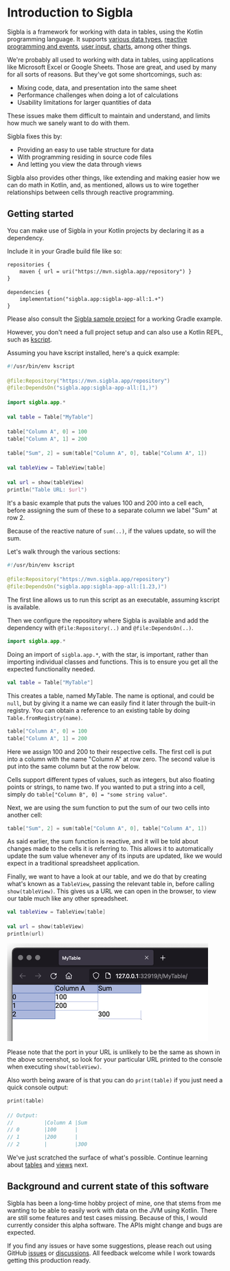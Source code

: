 # Introduction to Sigbla

Sigbla is a framework for working with data in tables, using the Kotlin programming language.
It supports [various data types](cells.md), [reactive programming and events](table_subscriptions.md),
[user input](widgets.md), [charts](charts.md), among other things.

We're probably all used to working with data in tables, using applications like Microsoft Excel or Google Sheets.
Those are great, and used by many for all sorts of reasons. But they've got some shortcomings, such as:

* Mixing code, data, and presentation into the same sheet
* Performance challenges when doing a lot of calculations
* Usability limitations for larger quantities of data

These issues make them difficult to maintain and understand, and limits how much we sanely want to do with them.

Sigbla fixes this by:

* Providing an easy to use table structure for data
* With programming residing in source code files
* And letting you view the data through views

Sigbla also provides other things, like extending and making easier how we can do math in Kotlin,
and, as mentioned, allows us to wire together relationships between cells through reactive programming.

## Getting started

You can make use of Sigbla in your Kotlin projects by declaring it as a dependency.

Include it in your Gradle build file like so:

```
repositories {
    maven { url = uri("https://mvn.sigbla.app/repository") }
}

dependencies {
    implementation("sigbla.app:sigbla-app-all:1.+")
}
```

Please also consult the [Sigbla sample project](https://github.com/sigbla/sigbla-sample) for a working Gradle example.

However, you don't need a full project setup and can also use a Kotlin REPL, such as [kscript](https://github.com/kscripting/kscript).

Assuming you have kscript installed, here's a quick example:

``` kotlin
#!/usr/bin/env kscript

@file:Repository("https://mvn.sigbla.app/repository")
@file:DependsOn("sigbla.app:sigbla-app-all:[1,)")

import sigbla.app.*

val table = Table["MyTable"]

table["Column A", 0] = 100
table["Column A", 1] = 200

table["Sum", 2] = sum(table["Column A", 0], table["Column A", 1])

val tableView = TableView[table]

val url = show(tableView)
println("Table URL: $url")
```

It's a basic example that puts the values 100 and 200 into a cell each, before assigning the sum of these to a separate
column we label "Sum" at row 2.

Because of the reactive nature of `sum(..)`, if the values update, so will the sum.

Let's walk through the various sections:

``` kotlin
#!/usr/bin/env kscript

@file:Repository("https://mvn.sigbla.app/repository")
@file:DependsOn("sigbla.app:sigbla-app-all:[1.23,)")
```

The first line allows us to run this script as an executable, assuming kscript is available.

Then we configure the repository where Sigbla is available and add the dependency with
`@file:Repository(..)` and `@file:DependsOn(..)`.

``` kotlin
import sigbla.app.*
```

Doing an import of `sigbla.app.*`, with the star, is important, rather than importing individual classes and functions.
This is to ensure you get all the expected functionality needed.

``` kotlin
val table = Table["MyTable"]
```

This creates a table, named MyTable. The name is optional, and could be `null`, but by giving it a name we can easily
find it later through the built-in registry. You can obtain a reference to an existing table by doing `Table.fromRegistry(name)`.

``` kotlin
table["Column A", 0] = 100
table["Column A", 1] = 200
```

Here we assign 100 and 200 to their respective cells. The first cell is put into a column with the name "Column A" at
row zero. The second value is put into the same column but at the row below.

Cells support different types of values, such as integers, but also floating points or strings, to name two. If you
wanted to put a string into a cell, simply do `table["Column B", 0] = "some string value"`.

Next, we are using the sum function to put the sum of our two cells into another cell:

``` kotlin
table["Sum", 2] = sum(table["Column A", 0], table["Column A", 1])
```

As said earlier, the sum function is reactive, and it will be told about changes made to the cells it is referring to.
This allows it to automatically update the sum value whenever any of its inputs are updated, like we would expect in a
traditional spreadsheet application.

Finally, we want to have a look at our table, and we do that by creating what's known as a `TableView`, passing the
relevant table in, before calling `show(tableView)`. This gives us a URL we can open in the browser, to view our table
much like any other spreadsheet.

``` kotlin
val tableView = TableView[table]

val url = show(tableView)
println(url)
```

![Getting started example sheet](img/getting_started_example_1.png)

Please note that the port in your URL is unlikely to be the same as shown in the above screenshot, so look for
your particular URL printed to the console when executing `show(tableView)`.

Also worth being aware of is that you can do `print(table)` if you just need a quick console output:

``` kotlin
print(table)

// Output:
//          |Column A |Sum      
// 0        |100      |         
// 1        |200      |         
// 2        |         |300      
```


We've just scratched the surface of what's possible. Continue learning about [tables](tables.md) and [views](views.md) next.

## Background and current state of this software

Sigbla has been a long-time hobby project of mine, one that stems from me wanting to be able to easily work with data
on the JVM using Kotlin. There are still some features and test cases missing. Because of this, I would currently
consider this alpha software. The APIs might change and bugs are expected.

If you find any issues or have some suggestions, please reach out using GitHub [issues](https://github.com/sigbla/sigbla-app/issues)
or [discussions](https://github.com/sigbla/sigbla-app/discussions). All feedback welcome while I work towards getting
this production ready.